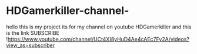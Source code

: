 # HDGamerkiller-channel-
hello this is my project its for my channel on youtube HDGamerkiller and this is the link SUBSCRIBE !https://www.youtube.com/channel/UCt4XI8yHuD4Ae4cAEc7Fy2A/videos?view_as=subscriber
